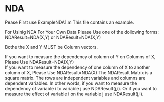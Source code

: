 # NDA
Pease First use ExampleNDA1.m
This file contains an example.

For Usinig NDA For Your Own Data Please Use one of the dollowing forms:
NDAResult=NDA(X,Y)
or
NDAResult=NDA(X,Y)

Bothe the X and Y MUST be Column vectors.

If you want to measure the dependency of column of Y on Columns of X, Please Use NDAResult=NDA(X,Y)  
If you want to measure the dependency of one column of X to another column of X, Please Use NDAResult=NDA(X)
The NDAResult Matrix is a square matrix. The rows are independent variables and columns are dependent variables.
In other words, if you want to measure the dependency of variable i to variable j use NDAResult(j,i).
Or if you want to measure the effect of variable i on the variable j use NDAResult(j,i).

